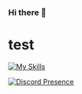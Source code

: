 ### Hi there 👋
<h1>test</h1>

[![My Skills](https://skillicons.dev/icons?i=js,html,lua,docker)](https://skillicons.dev)

[![Discord Presence](https://lanyard.cnrad.dev/api/716306888492318790)](https://discord.com/users/716306888492318790)

<!--
**CuteDog5695/cutedog5695** is a ✨ _special_ ✨ repository because its `README.md` (this file) appears on your GitHub profile.

Here are some ideas to get you started:

- 🔭 I’m currently working on ...
- 🌱 I’m currently learning ...
- 👯 I’m looking to collaborate on ...
- 🤔 I’m looking for help with ...
- 💬 Ask me about ...
- 📫 How to reach me: ...
- 😄 Pronouns: ...
- ⚡ Fun fact: ...
-->
